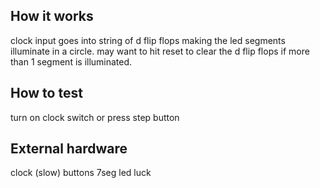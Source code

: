 <!---

This file is used to generate your project datasheet. Please fill in the information below and delete any unused
sections.

You can also include images in this folder and reference them in the markdown. Each image must be less than
512 kb in size, and the combined size of all images must be less than 1 MB.
-->

## How it works

clock input goes into string of d flip flops making the led segments illuminate in a circle.  may want to hit reset to clear the d flip flops if more than 1 segment is illuminated.

## How to test

turn on clock switch or press step button

## External hardware

clock (slow)
buttons
7seg led
luck

